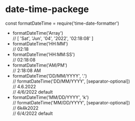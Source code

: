 # date-time-packege

const formatDateTime = require('time-date-formatter')

* formatDateTime('Array')  
// [ 'Sat', 'Jun', '04', '2022', '02:18:08' ]  
* formatDateTime('HH:MM')  
// 02:18  
* formatDateTime('HH:MM:SS')  
// 02:18:08  
* formatDateTime('AM/PM')  
// 2:18:08 AM  
* formatDateTime('DD/MM/YYYY', '.')  
// formatDateTime('DD/MM/YYYY', [separator-optional])  
// 4.6.2022  
// 4/6/2022 default  
* formatDateTime('MM/DD/YYYY', 'k')  
// formatDateTime('MM/DD/YYYY', [separator-optional])  
// 6k4k2022  
// 6/4/2022 default  

